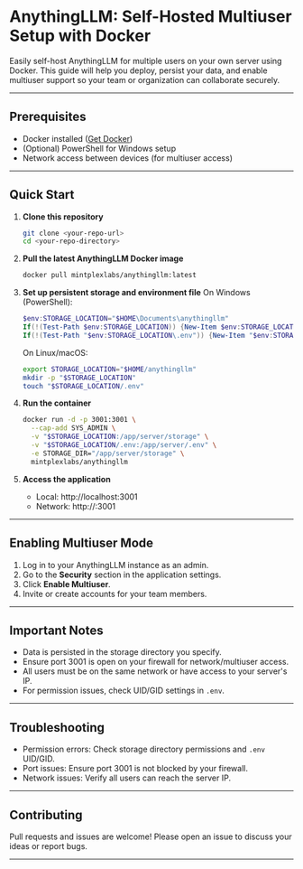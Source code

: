 # AnythingLLM: Self-Hosted Multiuser Setup with Docker

Easily self-host AnythingLLM for multiple users on your own server using Docker. This guide will help you deploy, persist your data, and enable multiuser support so your team or organization can collaborate securely.

---

## Prerequisites
- Docker installed ([Get Docker](https://docs.docker.com/get-docker/))
- (Optional) PowerShell for Windows setup
- Network access between devices (for multiuser access)

---

## Quick Start

1. **Clone this repository**
   ```sh
   git clone <your-repo-url>
   cd <your-repo-directory>
   ```

2. **Pull the latest AnythingLLM Docker image**
   ```sh
   docker pull mintplexlabs/anythingllm:latest
   ```

3. **Set up persistent storage and environment file**
   On Windows (PowerShell):
   ```powershell
   $env:STORAGE_LOCATION="$HOME\Documents\anythingllm"
   If(!(Test-Path $env:STORAGE_LOCATION)) {New-Item $env:STORAGE_LOCATION -ItemType Directory}
   If(!(Test-Path "$env:STORAGE_LOCATION\.env")) {New-Item "$env:STORAGE_LOCATION\.env" -ItemType File}
   ```
   On Linux/macOS:
   ```sh
   export STORAGE_LOCATION="$HOME/anythingllm"
   mkdir -p "$STORAGE_LOCATION"
   touch "$STORAGE_LOCATION/.env"
   ```

4. **Run the container**
   ```sh
   docker run -d -p 3001:3001 \
     --cap-add SYS_ADMIN \
     -v "$STORAGE_LOCATION:/app/server/storage" \
     -v "$STORAGE_LOCATION/.env:/app/server/.env" \
     -e STORAGE_DIR="/app/server/storage" \
     mintplexlabs/anythingllm
   ```

5. **Access the application**
   - Local: http://localhost:3001
   - Network: http://<your-server-ip>:3001

---

## Enabling Multiuser Mode

1. Log in to your AnythingLLM instance as an admin.
2. Go to the **Security** section in the application settings.
3. Click **Enable Multiuser**.
4. Invite or create accounts for your team members.

---

## Important Notes
- Data is persisted in the storage directory you specify.
- Ensure port 3001 is open on your firewall for network/multiuser access.
- All users must be on the same network or have access to your server's IP.
- For permission issues, check UID/GID settings in `.env`.

---

## Troubleshooting
- Permission errors: Check storage directory permissions and `.env` UID/GID.
- Port issues: Ensure port 3001 is not blocked by your firewall.
- Network issues: Verify all users can reach the server IP.

---

## Contributing
Pull requests and issues are welcome! Please open an issue to discuss your ideas or report bugs.

---

